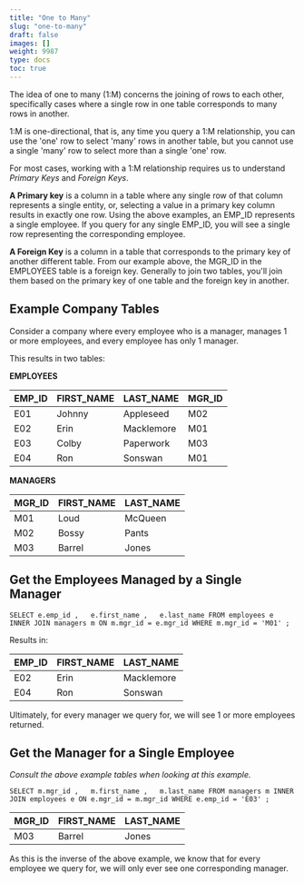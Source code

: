```yaml
---
title: "One to Many"
slug: "one-to-many"
draft: false
images: []
weight: 9987
type: docs
toc: true
---
```


The idea of one to many (1:M) concerns the joining of rows to each other, specifically cases where a single row in one table corresponds to many rows in another.

1:M is one-directional, that is, any time you query a 1:M relationship, you can use the 'one' row to select 'many' rows in another table, but you cannot use a single 'many' row to select more than a single 'one' row.

For most cases, working with a 1:M relationship requires us to understand *Primary Keys* and *Foreign Keys*.

**A Primary key** is a column in a table where any single row of that column represents a single entity, or, selecting a value in a primary key column results in exactly one row. Using the above examples, an EMP_ID represents a single employee. If you query for any single EMP_ID, you will see a single row representing the corresponding employee.

**A Foreign Key** is a column in a table that corresponds to the primary key of another different table. From our example above, the MGR_ID in the EMPLOYEES table is a foreign key. Generally to join two tables, you'll join them based on the primary key of one table and the foreign key in another.


## Example Company Tables
Consider a company where every employee who is a manager, manages 1 or more employees, and every employee has only 1 manager.

This results in two tables:

**EMPLOYEES**

| EMP_ID | FIRST_NAME | LAST_NAME | MGR_ID |
| --- | --- | --- | --- |
| E01 | Johnny | Appleseed | M02 |
| E02 | Erin|Macklemore | M01 |
| E03 | Colby | Paperwork | M03 |
| E04 | Ron | Sonswan | M01 |

**MANAGERS**

| MGR_ID  | FIRST_NAME | LAST_NAME |
| --- | --- | --- |
| M01 | Loud | McQueen |
| M02 | Bossy | Pants |
| M03 | Barrel | Jones |

## Get the Employees Managed by a Single Manager
`SELECT
    e.emp_id
,   e.first_name
,   e.last_name
FROM
    employees e
INNER JOIN
    managers m
ON
    m.mgr_id = e.mgr_id
WHERE
    m.mgr_id = 'M01'
;`

Results in:

| EMP_ID | FIRST_NAME | LAST_NAME |
| --- | --- | --- |
| E02 | Erin | Macklemore |
| E04 | Ron | Sonswan |

Ultimately, for every manager we query for, we will see 1 or more employees returned.

## Get the Manager for a Single Employee
*Consult the above example tables when looking at this example.*

`SELECT
    m.mgr_id
,   m.first_name
,   m.last_name
FROM
    managers m
INNER JOIN
    employees e
ON
    e.mgr_id = m.mgr_id
WHERE
    e.emp_id = 'E03'
;`

| MGR_ID | FIRST_NAME | LAST_NAME |
| --- | --- | --- |
| M03 | Barrel | Jones |

As this is the inverse of the above example, we know that for every employee we query for, we will only ever see one corresponding manager.

